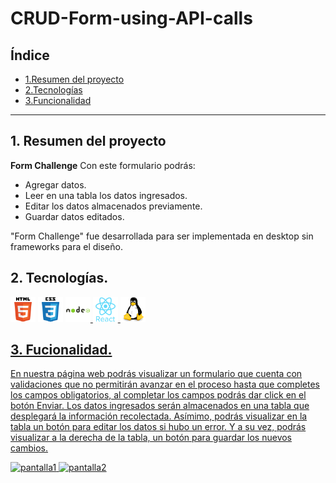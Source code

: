 # CRUD-Form-using-API-calls



## Índice

* [1.Resumen del proyecto](#1-resumen-del-proyecto)
* [2.Tecnologías](#2-tecnologías)
* [3.Funcionalidad ](#3-prototipos)


***

## 1. Resumen del proyecto
**Form Challenge** Con este formulario podrás: 
* Agregar datos.
* Leer en una tabla los datos ingresados.
* Editar los datos almacenados previamente.
* Guardar datos editados.

 "Form Challenge" fue desarrollada para ser implementada en desktop sin frameworks para el diseño.

## 2. Tecnologías.
 
<img src="https://raw.githubusercontent.com/devicons/devicon/master/icons/html5/html5-original-wordmark.svg" alt="html5" width="40" height="40"/>  <img src="https://raw.githubusercontent.com/devicons/devicon/master/icons/css3/css3-original-wordmark.svg" alt="css3" width="40" height="40"/> </a> <a href="https://www.figma.com/" target="_blank" rel="noreferrer">  <img src="https://raw.githubusercontent.com/devicons/devicon/master/icons/nodejs/nodejs-original-wordmark.svg" alt="nodejs" width="40" height="40"/> </a> <a href="https://postman.com" target="_blank" rel="noreferrer">  </a> <a href="https://reactjs.org/" target="_blank" rel="noreferrer"> <img src="https://raw.githubusercontent.com/devicons/devicon/master/icons/react/react-original-wordmark.svg" alt="react" width="40" height="40"/> </a> <a href="https://sass-lang.com" target="_blank" rel="noreferrer">  <img src="https://raw.githubusercontent.com/devicons/devicon/master/icons/linux/linux-original.svg" alt="linux" width="40" height="40"/>


## 3. Fucionalidad.

En nuestra página web podrás visualizar un formulario que cuenta con validaciones que no permitirán avanzar en el proceso hasta que completes los campos obligatorios, al completar los campos podrás dar click en el botón Enviar. Los datos ingresados serán almacenados en una tabla que desplegará la información recolectada. Asímimo, podrás visualizar en la tabla un botón para editar los datos si hubo un error. Y a su vez, podrás visualizar a la derecha de la tabla, un botón para guardar los nuevos cambios.


![pantalla1](/src/components/assets/result1.png)
![pantalla2](/src/components/assets/result2.png)




